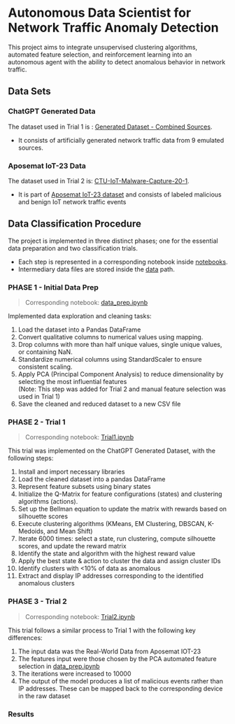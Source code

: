 # Autonomous Data Scientist for Network Traffic Anomaly Detection
This project aims to integrate unsupervised clustering algorithms,
automated feature selection, and reinforcement learning into
an autonomous agent with the ability to detect anomalous behavior in network traffic.

## Data Sets
### ChatGPT Generated Data
The dataset used in Trial 1 is : [Generated Dataset - Combined Sources](data/generated/raw/combined_source_data.csv).<br/>
- It consists of artificially generated network traffic data from 9 emulated sources.
### Aposemat IoT-23 Data
The dataset used in Trial 2 is: [CTU-IoT-Malware-Capture-20-1](data/real-world/raw/CTU-IoT-Malware-Capture-21-1conn.log.labeled.csv).<br/>
- It is part of [Aposemat IoT-23 dataset](https://www.stratosphereips.org/datasets-iot23) and consists of labeled malicious and benign IoT network traffic events

## Data Classification Procedure
The project is implemented in three distinct phases; one for the essential data preparation and two classification trials. <br/>
- Each step is represented in a corresponding notebook inside [notebooks](notebooks).
- Intermediary data files are stored inside the [data](data) path.

### PHASE 1 - Initial Data Prep
> Corresponding notebook:  [data_prep.ipynb](data_prep.ipynb)

Implemented data exploration and cleaning tasks: </br>
1. Load the dataset into a Pandas DataFrame
2. Convert qualitative columns to numerical values using mapping.
3. Drop columns with more than half unique values, single unique values, or containing NaN.
4. Standardize numerical columns using StandardScaler to ensure consistent scaling.
5. Apply PCA (Principal Component Analysis) to reduce dimensionality by selecting the most influential features </br>
   (Note: This step was added for Trial 2 and manual feature selection was used in Trial 1)
6. Save the cleaned and reduced dataset to a new CSV file
### PHASE 2 - Trial 1
> Corresponding notebook:  [Trial1.ipynb](Trial1.ipynb) </br>

This trial was implemented on the ChatGPT Generated Dataset, with the following steps:
1. Install and import necessary libraries
2. Load the cleaned dataset into a pandas DataFrame
3. Represent feature subsets using binary states
4. Initialize the Q-Matrix for feature configurations (states) and clustering algorithms (actions).
5. Set up the Bellman equation to update the matrix with rewards based on silhouette scores
6. Execute clustering algorithms (KMeans, EM Clustering, DBSCAN, K-Medoids, and Mean Shift)
7. Iterate 6000 times: select a state, run clustering, compute silhouette scores, and update the reward matrix
8. Identify the state and algorithm with the highest reward value
9. Apply the best state & action to cluster the data and assign cluster IDs
10. Identify clusters with <10% of data as anomalous
11. Extract and display IP addresses corresponding to the identified anomalous clusters
### PHASE 3 - Trial 2
> Corresponding notebook:  [Trial2.ipynb](Trial2.ipynb) </br>

This trial follows a similar process to Trial 1 with the following key differences:
1. The input data was the Real-World Data from Aposemat IOT-23
2. The features input were those chosen by the PCA automated feature selection in [data_prep.ipynb](data_prep.ipynb)
3. The iterations were increased to 10000
4. The output of the model produces a list of malicious events rather than IP addresses. These can be mapped back to the corresponding device in the raw dataset


### Results
